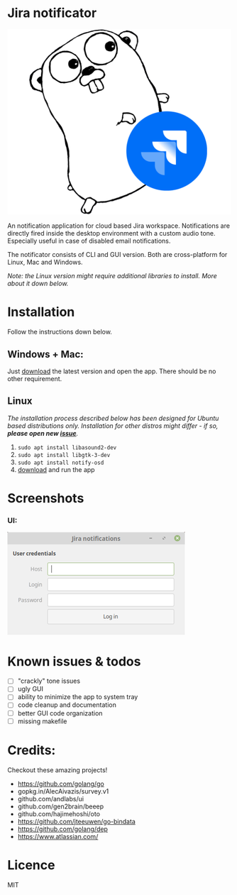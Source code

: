 Jira notificator
=================

![logo](doc/logo.png)

An notification application for cloud based Jira workspace. Notifications are directly fired inside the desktop environment with a custom audio tone. Especially useful in case of disabled email notifications.

The notificator consists of CLI and GUI version. Both are cross-platform for Linux, Mac and Windows.

_Note: the Linux version might require additional libraries to install. More about it down below._

# Installation

Follow the instructions down below.

## Windows + Mac:

Just [download](https://github.com/vlachmilan/jira-notificator/releases) the latest version  and open the app. There should be no other requirement.

## Linux

_The installation process described below has been designed for Ubuntu based distributions only. Installation for other distros might differ - if so, **please open new [issue](https://github.com/vlachmilan/jira-notificator/issues)**._

1. `sudo apt install libasound2-dev`
2. `sudo apt install libgtk-3-dev`
3. `sudo apt install notify-osd`
4. [download](https://github.com/vlachmilan/jira-notificator/releases) and run the app 

# Screenshots

### UI:
![screenshot1](doc/screenshot1.png)

# Known issues & todos
- [ ] "crackly" tone issues
- [ ] ugly GUI
- [ ] ability to minimize the app to system tray
- [ ] code cleanup and documentation
- [ ] better GUI code organization
- [ ] missing makefile

# Credits:

Checkout these amazing projects!

- https://github.com/golang/go
- gopkg.in/AlecAivazis/survey.v1
- github.com/andlabs/ui
- github.com/gen2brain/beeep
- github.com/hajimehoshi/oto
- https://github.com/jteeuwen/go-bindata
- https://github.com/golang/dep
- https://www.atlassian.com/


# Licence

MIT